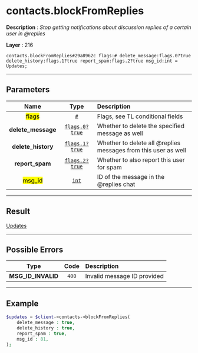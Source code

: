 # contacts.blockFromReplies

**Description** : *Stop getting notifications about discussion replies of a certain user in @replies*

**Layer** : 216

```tl
contacts.blockFromReplies#29a8962c flags:# delete_message:flags.0?true delete_history:flags.1?true report_spam:flags.2?true msg_id:int = Updates;
```

---

## Parameters

| Name | Type | Description |
| :---: | :---: | :--- |
| <mark>flags</mark> | [`#`](type/#) | Flags, see TL conditional fields |
| **delete_message** | [`flags.0?true`](type/true) | Whether to delete the specified message as well |
| **delete_history** | [`flags.1?true`](type/true) | Whether to delete all @replies messages from this user as well |
| **report_spam** | [`flags.2?true`](type/true) | Whether to also report this user for spam |
| <mark>msg_id</mark> | [`int`](type/int) | ID of the message in the @replies chat |

---

## Result

[Updates](type/Updates)

---

## Possible Errors

| Type | Code | Description |
| :---: | :---: | :--- |
| **MSG_ID_INVALID** | `400` | Invalid message ID provided |

---

## Example

```php
$updates = $client->contacts->blockFromReplies(
	delete_message : true,
	delete_history : true,
	report_spam : true,
	msg_id : 81,
);
```